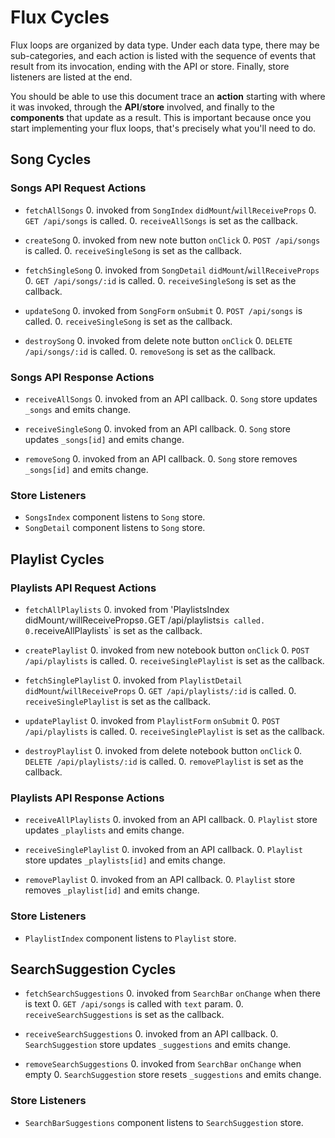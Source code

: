# Flux Cycles

Flux loops are organized by data type. Under each data type, there may
be sub-categories, and each action is listed with the sequence of events
that result from its invocation, ending with the API or store. Finally,
store listeners are listed at the end.

You should be able to use this document trace an **action** starting
with where it was invoked, through the **API**/**store** involved, and
finally to the **components** that update as a result. This is important
because once you start implementing your flux loops, that's precisely
what you'll need to do.


## Song Cycles

### Songs API Request Actions

* `fetchAllSongs`
  0. invoked from `SongIndex` `didMount`/`willReceiveProps`
  0. `GET /api/songs` is called.
  0. `receiveAllSongs` is set as the callback.

* `createSong`
  0. invoked from new note button `onClick`
  0. `POST /api/songs` is called.
  0. `receiveSingleSong` is set as the callback.

* `fetchSingleSong`
  0. invoked from `SongDetail` `didMount`/`willReceiveProps`
  0. `GET /api/songs/:id` is called.
  0. `receiveSingleSong` is set as the callback.

* `updateSong`
  0. invoked from `SongForm` `onSubmit`
  0. `POST /api/songs` is called.
  0. `receiveSingleSong` is set as the callback.

* `destroySong`
  0. invoked from delete note button `onClick`
  0. `DELETE /api/songs/:id` is called.
  0. `removeSong` is set as the callback.

### Songs API Response Actions

* `receiveAllSongs`
  0. invoked from an API callback.
  0. `Song` store updates `_songs` and emits change.

* `receiveSingleSong`
  0. invoked from an API callback.
  0. `Song` store updates `_songs[id]` and emits change.

* `removeSong`
  0. invoked from an API callback.
  0. `Song` store removes `_songs[id]` and emits change.

### Store Listeners

* `SongsIndex` component listens to `Song` store.
* `SongDetail` component listens to `Song` store.


## Playlist Cycles

### Playlists API Request Actions

* `fetchAllPlaylists`
  0. invoked from 'PlaylistsIndex` `didMount`/`willReceiveProps`
  0. `GET /api/playlists` is called.
  0. `receiveAllPlaylists` is set as the callback.

* `createPlaylist`
  0. invoked from new notebook button `onClick`
  0. `POST /api/playlists` is called.
  0. `receiveSinglePlaylist` is set as the callback.

* `fetchSinglePlaylist`
  0. invoked from `PlaylistDetail` `didMount`/`willReceiveProps`
  0. `GET /api/playlists/:id` is called.
  0. `receiveSinglePlaylist` is set as the callback.

* `updatePlaylist`
  0. invoked from `PlaylistForm` `onSubmit`
  0. `POST /api/playlists` is called.
  0. `receiveSinglePlaylist` is set as the callback.

* `destroyPlaylist`
  0. invoked from delete notebook button `onClick`
  0. `DELETE /api/playlists/:id` is called.
  0. `removePlaylist` is set as the callback.

### Playlists API Response Actions

* `receiveAllPlaylists`
  0. invoked from an API callback.
  0. `Playlist` store updates `_playlists` and emits change.

* `receiveSinglePlaylist`
  0. invoked from an API callback.
  0. `Playlist` store updates `_playlists[id]` and emits change.

* `removePlaylist`
  0. invoked from an API callback.
  0. `Playlist` store removes `_playlist[id]` and emits change.

### Store Listeners

* `PlaylistIndex` component listens to `Playlist` store.


## SearchSuggestion Cycles

* `fetchSearchSuggestions`
  0. invoked from `SearchBar` `onChange` when there is text
  0. `GET /api/songs` is called with `text` param.
  0. `receiveSearchSuggestions` is set as the callback.

* `receiveSearchSuggestions`
  0. invoked from an API callback.
  0. `SearchSuggestion` store updates `_suggestions` and emits change.

* `removeSearchSuggestions`
  0. invoked from `SearchBar` `onChange` when empty
  0. `SearchSuggestion` store resets `_suggestions` and emits change.

### Store Listeners

* `SearchBarSuggestions` component listens to `SearchSuggestion` store.
